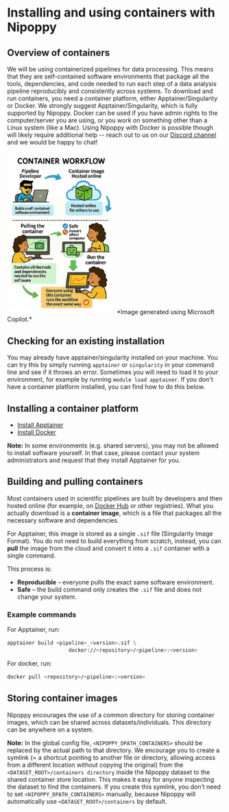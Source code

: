 # Installing and using containers with Nipoppy

## Overview of containers
We will be using containerized pipelines for data processing. This means that they are self-contained software environments that package all the tools, dependencies, and code needed to run each step of a data analysis pipeline reproducibly and consistently across systems. To download and run containers, you need a container platform, either Apptainer/Singularity or Docker. We strongly suggest Apptainer/Singularity, which is fully supported by Nipoppy. Docker can be used if you have admin rights to the computer/server you are using, or you work on something other than a Linux system (like a Mac). Using Nipoppy with Docker is possible though will likely require additional help -- reach out to us on our [Discord channel](https://discord.gg/dQGYADCCMB) and we would be happy to chat!

<img src="../../assets/images/container_infographic.png" alt="container infographic" width="50%">
*Image generated using Microsoft Copilot.*

## Checking for an existing installation
You may already have apptainer/singularity installed on your machine. You can try this by simply running `apptainer` or `singularity` in your command line and see if it throws an error. Sometimes you will need to load it to your environment, for example by running `module load apptainer`. If you don't have a container platform installed, you can find how to do this below.

## Installing a container platform
- [Install Apptainer](https://github.com/apptainer/apptainer/blob/main/INSTALL.md)
- [Install Docker](https://docs.docker.com/engine/install/)

**Note:** In some environments (e.g. shared servers), you may not be allowed to install software yourself. In that case, please contact your system administrators and request that they install Apptainer for you. 

## Building and pulling containers
Most containers used in scientific pipelines are built by developers and then hosted online (for example, on [Docker Hub](https://hub.docker.com/) or other registries). What you actually download is a **container image**, which is a file that packages all the necessary software and dependencies.  

For Apptainer, this image is stored as a single `.sif` file (Singularity Image Format). You do not need to build everything from scratch, instead, you can **pull** the image from the cloud and convert it into a `.sif` container with a single command.  

This process is:
- **Reproducible** – everyone pulls the exact same software environment.  
- **Safe** – the build command only creates the `.sif` file and does not change your system. 

### Example commands
For Apptainer, run:
```bash
apptainer build <pipeline>_<version>.sif \
                    docker://<repository>/<pipeline>:<version>
```
For docker, run:
```bash
docker pull <repository>/<pipeline>:<version>
```

## Storing container images
Nipoppy encourages the use of a common directory for storing container images, which can be shared across datasets/individuals. This directory can be anywhere on a system. 


**Note:** In the global config file, `<NIPOPPY_DPATH_CONTAINERS>` should be replaced by the actual path to that directory. We encourage you to create a symlink (= a shortcut pointing to another file or directory, allowing access from a different location without copying the original) from the `<DATASET_ROOT>/containers directory` inside the Nipoppy dataset to the shared container store location. This makes it easy for anyone inspecting the dataset to find the containers. If you create this symlink, you don’t need to set `<NIPOPPY_DPATH_CONTAINERS>` manually, because Nipoppy will automatically use `<DATASET_ROOT>/containers` by default.
